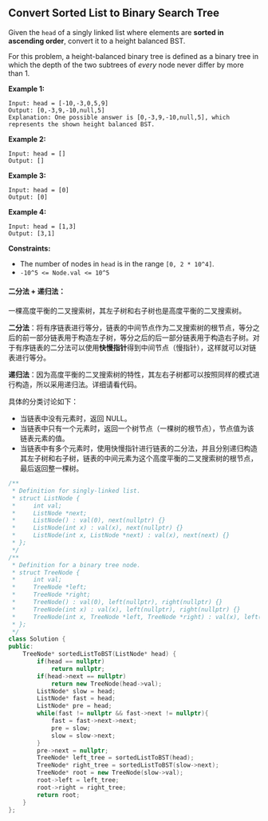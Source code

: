 ## Convert Sorted List to Binary Search Tree

Given the `head` of a singly linked list where elements are **sorted in ascending order**, convert it to a height balanced BST.

For this problem, a height-balanced binary tree is defined as a binary tree in which the depth of the two subtrees of *every* node never differ by more than 1.

**Example 1:**

```
Input: head = [-10,-3,0,5,9]
Output: [0,-3,9,-10,null,5]
Explanation: One possible answer is [0,-3,9,-10,null,5], which represents the shown height balanced BST.
```

**Example 2:**

```
Input: head = []
Output: []
```

**Example 3:**

```
Input: head = [0]
Output: [0]
```

**Example 4:**

```
Input: head = [1,3]
Output: [3,1]
```

**Constraints:**

- The number of nodes in `head` is in the range `[0, 2 * 10^4]`.
- `-10^5 <= Node.val <= 10^5`

#### 二分法 + 递归法：

​		一棵高度平衡的二叉搜索树，其左子树和右子树也是高度平衡的二叉搜索树。

​		**二分法**：将有序链表进行等分，链表的中间节点作为二叉搜索树的根节点，等分之后的前一部分链表用于构造左子树，等分之后的后一部分链表用于构造右子树。对于有序链表的二分法可以使用**快慢指针**得到中间节点（慢指针），这样就可以对链表进行等分。

​		**递归法**：因为高度平衡的二叉搜索树的特性，其左右子树都可以按照同样的模式进行构造，所以采用递归法。详细请看代码。

具体的分类讨论如下：

- 当链表中没有元素时，返回 NULL。
- 当链表中只有一个元素时，返回一个树节点（一棵树的根节点），节点值为该链表元素的值。
- 当链表中有多个元素时，使用快慢指针进行链表的二分法，并且分别递归构造其左子树和右子树，链表的中间元素为这个高度平衡的二叉搜索树的根节点，最后返回整一棵树。

```c++
/**
 * Definition for singly-linked list.
 * struct ListNode {
 *     int val;
 *     ListNode *next;
 *     ListNode() : val(0), next(nullptr) {}
 *     ListNode(int x) : val(x), next(nullptr) {}
 *     ListNode(int x, ListNode *next) : val(x), next(next) {}
 * };
 */
/**
 * Definition for a binary tree node.
 * struct TreeNode {
 *     int val;
 *     TreeNode *left;
 *     TreeNode *right;
 *     TreeNode() : val(0), left(nullptr), right(nullptr) {}
 *     TreeNode(int x) : val(x), left(nullptr), right(nullptr) {}
 *     TreeNode(int x, TreeNode *left, TreeNode *right) : val(x), left(left), right(right) {}
 * };
 */
class Solution {
public:
    TreeNode* sortedListToBST(ListNode* head) {
        if(head == nullptr)
            return nullptr;
        if(head->next == nullptr)
            return new TreeNode(head->val);
        ListNode* slow = head;
        ListNode* fast = head;
        ListNode* pre = head;
        while(fast != nullptr && fast->next != nullptr){
            fast = fast->next->next;
            pre = slow;
            slow = slow->next;
        }
        pre->next = nullptr;
        TreeNode* left_tree = sortedListToBST(head);
        TreeNode* right_tree = sortedListToBST(slow->next);
        TreeNode* root = new TreeNode(slow->val);
        root->left = left_tree;
        root->right = right_tree;
        return root;
    }
};
```

